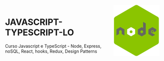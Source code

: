 <img src="nodejs.png" align="right" width="150">

# JAVASCRIPT-TYPESCRIPT-LO

Curso Javascript e TypeScript - Node, Express, noSQL, React, hooks, Redux, Design Patterns
